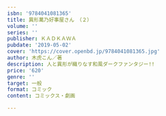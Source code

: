 ```yaml
---
isbn: '9784041081365'
title: 異形萬乃好事屋さん　（２）
volume: ''
series: ''
publisher: ＫＡＤＫＡＷＡ
pubdate: '2019-05-02'
cover: 'https://cover.openbd.jp/9784041081365.jpg'
author: 木虎こん／著
description: 人と異形が織りなす和風ダークファンタジー!!
price: '620'
genre: ''
target: 一般
format: コミック
content: コミックス・劇画

---
```

